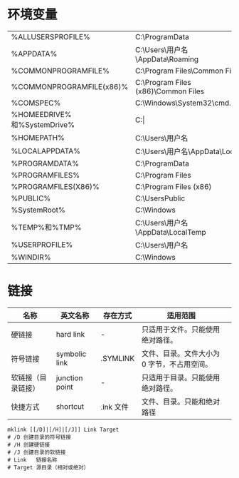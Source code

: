 # 环境变量

<!-- prettier-ignore-start -->
|                             |                                     |     |
| --------------------------- | ----------------------------------- | --- |
| %ALLUSERSPROFILE%           | C:\ProgramData                      |     |
| %APPDATA%                   | C:\Users\用户名\AppData\Roaming     |     |
| %COMMONPROGRAMFILE%         | C:\Program Files\Common Files       |     |
| %COMMONPROGRAMFILE(x86)%    | C:\Program Files (x86)\Common Files |     |
| %COMSPEC%                   | C:\Windows\System32\cmd.exe         |     |
| %HOMEEDRIVE%和%SystemDrive% | C:\|                                |
| %HOMEPATH%                  | C:\Users\用户名                     |     |
| %LOCALAPPDATA%              | C:\Users\用户名\AppData\Local       |     |
| %PROGRAMDATA%               | C:\ProgramData                      |     |
| %PROGRAMFILES%              | C:\Program Files                    |     |
| %PROGRAMFILES(X86)%         | C:\Program Files (x86)              |     |
| %PUBLIC%                    | C:\UsersPublic                      |     |
| %SystemRoot%                | C:\Windows                          |     |
| %TEMP%和%TMP%               | C:\Users\用户名\AppData\LocalTemp   |     |
| %USERPROFILE%               | C:\Users\用户名                     |     |
| %WINDIR%                    | C:\Windows                          |     |
<!-- prettier-ignore-end -->

# 链接

| 名称               | 英文名称       | 存在方式  | 适用范围                                    |     |
| ------------------ | -------------- | --------- | ------------------------------------------- | --- |
| 硬链接             | hard link      | -         | 只适用于文件。只能使用绝对路径。            |     |
| 符号链接           | symbolic link  | .SYMLINK  | 文件、目录。文件大小为 0 字节，不占用空间。 |     |
| 软链接（目录链接） | junction point | -         | 只适用于目录。只能使用绝对路径。            |     |
| 快捷方式           | shortcut       | .lnk 文件 | 文件、目录。只能和绝对路径                  |     |

```shell
mklink [[/D]|[/H]|[/J]] Link Target
# /D 创建目录的符号链接
# /H 创建硬链接
# /J 创建目录的软链接
# Link   链接名称
# Target 源目录（相对或绝对）
```
